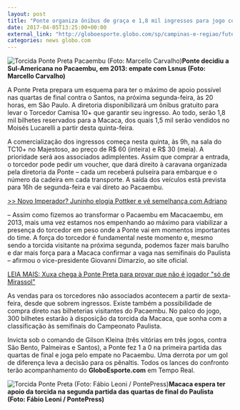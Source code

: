 ```yaml
---
layout: post
title: "Ponte organiza ônibus de graça e 1,8 mil ingressos para jogo com o Santos"
date: 2017-04-05T13:25:00+00:00
external_link: "http://globoesporte.globo.com/sp/campinas-e-regiao/futebol/times/ponte-preta/noticia/2017/04/ponte-organiza-onibus-de-graca-e-18-mil-ingressos-para-jogo-com-o-santos.html"
categories: news globo.com
---
```

 ![Torcida Ponte Preta Pacaembu (Foto: Marcello Carvalho)](http://s2.glbimg.com/ejW1WRriaLKRP1mt5tDhyAgivxM=/0x0:1173x900/300x230/s.glbimg.com/es/ge/f/original/2013/12/04/ponte001_1.jpg "Torcida Ponte Preta Pacaembu (Foto: Marcello Carvalho)")**Ponte decidiu a Sul-Americana&nbsp;no Pacaembu, em 2013: empate com Lsnus (Foto: Marcello Carvalho)**

A Ponte Preta prepara um esquema para ter o máximo de apoio possível nas quartas de final contra o Santos, na próxima segunda-feira, às 20 horas, em São Paulo. A diretoria disponibilizará um ônibus gratuito para levar o Torcedor Camisa 10+ que garantir seu ingresso. Ao todo, serão 1,8 mil bilhetes reservados para a Macaca, dos quais 1,5 mil serão vendidos no Moisés Lucarelli a partir desta quinta-feira.

A comercialização dos ingressos começa nesta quinta, às 9h, na sala do TC10+ no Majestoso, ao preço de R$ 60 (inteira) e R$ 30 (meia). A prioridade será aos associados adimplentes. Assim que comprar a entrada, o torcedor pode pedir um voucher, que dará direito à caravana organizada pela diretoria da Ponte – cada um receberá pulseira para embarque e o número da cadeira em cada transporte. A saída dos veículos está prevista para 16h de segunda-feira e vai direto ao Pacaembu.

[\>\> Novo Imperador? Juninho elogia Pottker e vê semelhança com Adriano](http://globoesporte.globo.com/sp/campinas-e-regiao/futebol/times/ponte-preta/noticia/2017/04/novo-imperador-juninho-elogia-pottker-e-ve-semelhanca-com-adriano.html)

– Assim como fizemos ao transformar o Pacaembu em Macacaembu, em 2013, mais uma vez estamos nos empenhando ao máximo para viabilizar a presença do torcedor em peso onde a Ponte vai em momentos importantes do time. A força do torcedor é fundamental neste momento e, mesmo sendo a torcida visitante na próxima segunda, podemos fazer mais barulho e dar mais força para a Macaca confirmar a vaga nas semifinais do Paulista – afirmou o vice-presidente Giovanni Dimarzio, ao site oficial.

[LEIA MAIS:&nbsp;Xuxa chega à Ponte Preta para provar que não é jogador "só de Mirassol"](http://globoesporte.globo.com/sp/campinas-e-regiao/futebol/times/ponte-preta/noticia/2017/04/xuxa-chega-ponte-preta-para-provar-que-nao-e-jogador-so-de-mirassol.html)

As vendas para os torcedores não associados acontecem a partir de sexta-feira, desde que sobrem ingressos. Existe também a possibilidade de compra direto nas bilheterias visitantes do Pacaembu. No palco do jogo, 300 bilhetes estarão à disposição da torcida da Macaca, que sonha com a classificação às semifinais do Campeonato Paulista.

Invicta sob o comando de Gilson Kleina (três vitórias em três jogos, contra São Bento, Palmeiras e Santos), a Ponte fez 1 a 0 na primeira partida das quartas de final e joga pelo empate no Pacaembu. Uma derrota por um gol de diferença leva a decisão para os pênaltis. Todos os lances do confronto terão acompanhamento do **GloboEsporte.com** em Tempo Real.

 ![Torcida Ponte Preta (Foto: Fábio Leoni / PontePress)](http://s2.glbimg.com/7YVVBEoMTN6UoI0p31K6zvhMI_0=/0x34:1000x614/690x400/s.glbimg.com/es/ge/f/original/2017/04/04/torcida3.jpg "Torcida Ponte Preta (Foto: Fábio Leoni / PontePress)")**Macaca espera ter apoio da torcida na segunda partida das quartas de final do Paulista (Foto: Fábio Leoni / PontePress)**

